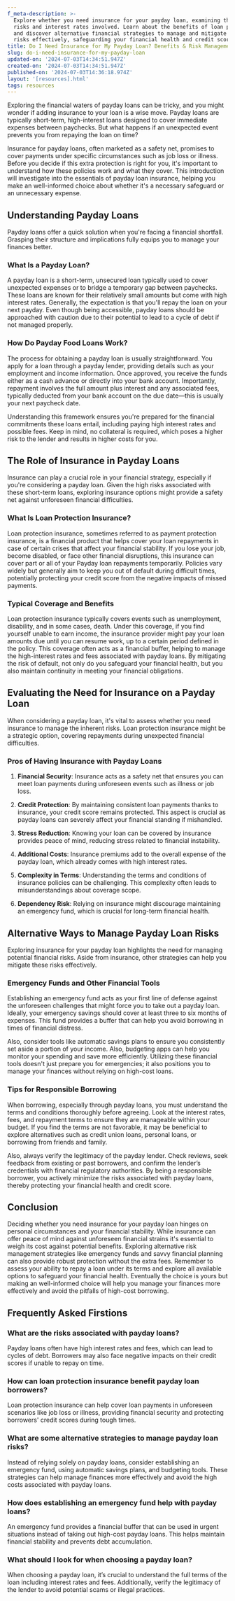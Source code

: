 ```yaml
---
f_meta-description: >-
  Explore whether you need insurance for your payday loan, examining the high
  risks and interest rates involved. Learn about the benefits of loan protection
  and discover alternative financial strategies to manage and mitigate these
  risks effectively, safeguarding your financial health and credit score.
title: Do I Need Insurance for My Payday Loan? Benefits & Risk Management
slug: do-i-need-insurance-for-my-payday-loan
updated-on: '2024-07-03T14:34:51.947Z'
created-on: '2024-07-03T14:34:51.947Z'
published-on: '2024-07-03T14:36:18.974Z'
layout: '[resources].html'
tags: resources
---
```


Exploring the financial waters of payday loans can be tricky, and you might wonder if adding insurance to your loan is a wise move. Payday loans are typically short-term, high-interest loans designed to cover immediate expenses between paychecks. But what happens if an unexpected event prevents you from repaying the loan on time?

Insurance for payday loans, often marketed as a safety net, promises to cover payments under specific circumstances such as job loss or illness. Before you decide if this extra protection is right for you, it's important to understand how these policies work and what they cover. This introduction will investigate into the essentials of payday loan insurance, helping you make an well-informed choice about whether it's a necessary safeguard or an unnecessary expense.

Understanding Payday Loans
--------------------------

Payday loans offer a quick solution when you're facing a financial shortfall. Grasping their structure and implications fully equips you to manage your finances better.

### What Is a Payday Loan?

A payday loan is a short-term, unsecured loan typically used to cover unexpected expenses or to bridge a temporary gap between paychecks. These loans are known for their relatively small amounts but come with high interest rates. Generally, the expectation is that you'll repay the loan on your next payday. Even though being accessible, payday loans should be approached with caution due to their potential to lead to a cycle of debt if not managed properly.

### How Do Payday Food Loans Work?

The process for obtaining a payday loan is usually straightforward. You apply for a loan through a payday lender, providing details such as your employment and income information. Once approved, you receive the funds either as a cash advance or directly into your bank account. Importantly, repayment involves the full amount plus interest and any associated fees, typically deducted from your bank account on the due date—this is usually your next paycheck date.

Understanding this framework ensures you're prepared for the financial commitments these loans entail, including paying high interest rates and possible fees. Keep in mind, no collateral is required, which poses a higher risk to the lender and results in higher costs for you.

The Role of Insurance in Payday Loans
-------------------------------------

Insurance can play a crucial role in your financial strategy, especially if you're considering a payday loan. Given the high risks associated with these short-term loans, exploring insurance options might provide a safety net against unforeseen financial difficulties.

### What Is Loan Protection Insurance?

Loan protection insurance, sometimes referred to as payment protection insurance, is a financial product that helps cover your loan repayments in case of certain crises that affect your financial stability. If you lose your job, become disabled, or face other financial disruptions, this insurance can cover part or all of your Payday loan repayments temporarily. Policies vary widely but generally aim to keep you out of default during difficult times, potentially protecting your credit score from the negative impacts of missed payments.

### Typical Coverage and Benefits

Loan protection insurance typically covers events such as unemployment, disability, and in some cases, death. Under this coverage, if you find yourself unable to earn income, the insurance provider might pay your loan amounts due until you can resume work, up to a certain period defined in the policy. This coverage often acts as a financial buffer, helping to manage the high-interest rates and fees associated with payday loans. By mitigating the risk of default, not only do you safeguard your financial health, but you also maintain continuity in meeting your financial obligations.

Evaluating the Need for Insurance on a Payday Loan
--------------------------------------------------

When considering a payday loan, it's vital to assess whether you need insurance to manage the inherent risks. Loan protection insurance might be a strategic option, covering repayments during unexpected financial difficulties.

### Pros of Having Insurance with Payday Loans

1.  **Financial Security**: Insurance acts as a safety net that ensures you can meet loan payments during unforeseen events such as illness or job loss.
2.  **Credit Protection**: By maintaining consistent loan payments thanks to insurance, your credit score remains protected. This aspect is crucial as payday loans can severely affect your financial standing if mishandled.
3.  **Stress Reduction**: Knowing your loan can be covered by insurance provides peace of mind, reducing stress related to financial instability.

1.  **Additional Costs**: Insurance premiums add to the overall expense of the payday loan, which already comes with high interest rates.
2.  **Complexity in Terms**: Understanding the terms and conditions of insurance policies can be challenging. This complexity often leads to misunderstandings about coverage scope.
3.  **Dependency Risk**: Relying on insurance might discourage maintaining an emergency fund, which is crucial for long-term financial health.

Alternative Ways to Manage Payday Loan Risks
--------------------------------------------

Exploring insurance for your payday loan highlights the need for managing potential financial risks. Aside from insurance, other strategies can help you mitigate these risks effectively.

### Emergency Funds and Other Financial Tools

Establishing an emergency fund acts as your first line of defense against the unforeseen challenges that might force you to take out a payday loan. Ideally, your emergency savings should cover at least three to six months of expenses. This fund provides a buffer that can help you avoid borrowing in times of financial distress.

Also, consider tools like automatic savings plans to ensure you consistently set aside a portion of your income. Also, budgeting apps can help you monitor your spending and save more efficiently. Utilizing these financial tools doesn't just prepare you for emergencies; it also positions you to manage your finances without relying on high-cost loans.

### Tips for Responsible Borrowing

When borrowing, especially through payday loans, you must understand the terms and conditions thoroughly before agreeing. Look at the interest rates, fees, and repayment terms to ensure they are manageable within your budget. If you find the terms are not favorable, it may be beneficial to explore alternatives such as credit union loans, personal loans, or borrowing from friends and family.

Also, always verify the legitimacy of the payday lender. Check reviews, seek feedback from existing or past borrowers, and confirm the lender’s credentials with financial regulatory authorities. By being a responsible borrower, you actively minimize the risks associated with payday loans, thereby protecting your financial health and credit score.

Conclusion
----------

Deciding whether you need insurance for your payday loan hinges on personal circumstances and your financial stability. While insurance can offer peace of mind against unforeseen financial strains it's essential to weigh its cost against potential benefits. Exploring alternative risk management strategies like emergency funds and savvy financial planning can also provide robust protection without the extra fees. Remember to assess your ability to repay a loan under its terms and explore all available options to safeguard your financial health. Eventually the choice is yours but making an well-informed choice will help you manage your finances more effectively and avoid the pitfalls of high-cost borrowing.

Frequently Asked Firstions
--------------------------

### What are the risks associated with payday loans?

Payday loans often have high interest rates and fees, which can lead to cycles of debt. Borrowers may also face negative impacts on their credit scores if unable to repay on time.

### How can loan protection insurance benefit payday loan borrowers?

Loan protection insurance can help cover loan payments in unforeseen scenarios like job loss or illness, providing financial security and protecting borrowers' credit scores during tough times.

### What are some alternative strategies to manage payday loan risks?

Instead of relying solely on payday loans, consider establishing an emergency fund, using automatic savings plans, and budgeting tools. These strategies can help manage finances more effectively and avoid the high costs associated with payday loans.

### How does establishing an emergency fund help with payday loans?

An emergency fund provides a financial buffer that can be used in urgent situations instead of taking out high-cost payday loans. This helps maintain financial stability and prevents debt accumulation.

### What should I look for when choosing a payday loan?

When choosing a payday loan, it’s crucial to understand the full terms of the loan including interest rates and fees. Additionally, verify the legitimacy of the lender to avoid potential scams or illegal practices.
